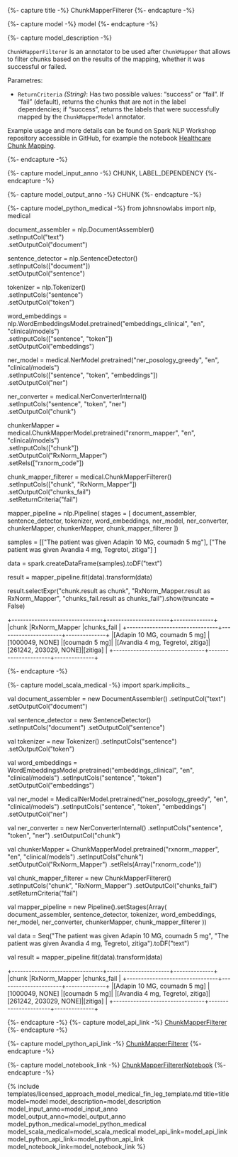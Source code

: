 {%- capture title -%}
ChunkMapperFilterer
{%- endcapture -%}

{%- capture model -%}
model
{%- endcapture -%}

{%- capture model_description -%}

`ChunkMapperFilterer` is an annotator to be used after `ChunkMapper` that allows to filter chunks based on the results of the mapping, whether it was successful or failed.

Parametres:

- `ReturnCriteria` *(String)*: Has two possible values: “success” or “fail”. If “fail” (default), returns the chunks that are not in the label dependencies; if “success”, returns the labels that were successfully mapped by the `ChunkMapperModel` annotator.

Example usage and more details can be found on Spark NLP Workshop repository accessible in GitHub, for example the notebook [Healthcare Chunk Mapping](https://github.com/JohnSnowLabs/spark-nlp-workshop/blob/master/tutorials/Certification_Trainings/Healthcare/26.Chunk_Mapping.ipynb).

{%- endcapture -%}

{%- capture model_input_anno -%}
CHUNK, LABEL_DEPENDENCY
{%- endcapture -%}

{%- capture model_output_anno -%}
CHUNK
{%- endcapture -%}

{%- capture model_python_medical -%}
from johnsnowlabs import nlp, medical

document_assembler = nlp.DocumentAssembler()\
      .setInputCol("text")\
      .setOutputCol("document")

sentence_detector = nlp.SentenceDetector()\
      .setInputCols(["document"])\
      .setOutputCol("sentence")

tokenizer = nlp.Tokenizer()\
      .setInputCols("sentence")\
      .setOutputCol("token")

word_embeddings = nlp.WordEmbeddingsModel.pretrained("embeddings_clinical", "en", "clinical/models")\
      .setInputCols(["sentence", "token"])\
      .setOutputCol("embeddings")

ner_model = medical.NerModel.pretrained("ner_posology_greedy", "en", "clinical/models")\
      .setInputCols(["sentence", "token", "embeddings"])\
      .setOutputCol("ner")

ner_converter = medical.NerConverterInternal()\
      .setInputCols("sentence", "token", "ner")\
      .setOutputCol("chunk")

chunkerMapper = medical.ChunkMapperModel.pretrained("rxnorm_mapper", "en", "clinical/models")\
      .setInputCols(["chunk"])\
      .setOutputCol("RxNorm_Mapper")\
      .setRels(["rxnorm_code"])

chunk_mapper_filterer = medical.ChunkMapperFilterer() \
      .setInputCols(["chunk", "RxNorm_Mapper"]) \
      .setOutputCol("chunks_fail") \
      .setReturnCriteria("fail")

mapper_pipeline = nlp.Pipeline(
      stages = [
          document_assembler,
          sentence_detector,
          tokenizer,
          word_embeddings,
          ner_model,
          ner_converter,
          chunkerMapper,
          chunkerMapper,
          chunk_mapper_filterer
      ])

samples = [["The patient was given Adapin 10 MG, coumadn 5 mg"],
           ["The patient was given Avandia 4 mg, Tegretol, zitiga"] ]
           
data = spark.createDataFrame(samples).toDF("text")

result = mapper_pipeline.fit(data).transform(data)

result.selectExpr("chunk.result as chunk", 
                  "RxNorm_Mapper.result as RxNorm_Mapper", 
                  "chunks_fail.result as chunks_fail").show(truncate = False)

+--------------------------------+----------------------+--------------+
|chunk                           |RxNorm_Mapper         |chunks_fail   |
+--------------------------------+----------------------+--------------+
|[Adapin 10 MG, coumadn 5 mg]    |[1000049, NONE]       |[coumadn 5 mg]|
|[Avandia 4 mg, Tegretol, zitiga]|[261242, 203029, NONE]|[zitiga]      |
+--------------------------------+----------------------+--------------+

{%- endcapture -%}

{%- capture model_scala_medical -%}
import spark.implicits._

val document_assembler = new DocumentAssembler()
    .setInputCol("text")
    .setOutputCol("document")
 
val sentence_detector = new SentenceDetector()
    .setInputCols("document")
    .setOutputCol("sentence")

val tokenizer = new Tokenizer()
    .setInputCols("sentence")
    .setOutputCol("token")

val word_embeddings = WordEmbeddingsModel.pretrained("embeddings_clinical", "en", "clinical/models")
    .setInputCols("sentence", "token")
    .setOutputCol("embeddings")

val ner_model = MedicalNerModel.pretrained("ner_posology_greedy", "en", "clinical/models")
    .setInputCols("sentence", "token", "embeddings")
    .setOutputCol("ner")

val ner_converter = new NerConverterInternal()
    .setInputCols("sentence", "token", "ner")
    .setOutputCol("chunk")

val chunkerMapper = ChunkMapperModel.pretrained("rxnorm_mapper", "en", "clinical/models")
    .setInputCols("chunk")
    .setOutputCol("RxNorm_Mapper")
    .setRels(Array("rxnorm_code"))

val chunk_mapper_filterer = new ChunkMapperFilterer()
    .setInputCols("chunk", "RxNorm_Mapper")
    .setOutputCol("chunks_fail")
    .setReturnCriteria("fail")

val mapper_pipeline = new Pipeline().setStages(Array(
    document_assembler,
    sentence_detector,
    tokenizer,
    word_embeddings,
    ner_model,
    ner_converter,
    chunkerMapper,
    chunk_mapper_filterer
    ))


val data = Seq("The patient was given Adapin 10 MG, coumadn 5 mg",
"The patient was given Avandia 4 mg, Tegretol, zitiga").toDF("text")

val result = mapper_pipeline.fit(data).transform(data)

+--------------------------------+----------------------+--------------+
|chunk                           |RxNorm_Mapper         |chunks_fail   |
+--------------------------------+----------------------+--------------+
|[Adapin 10 MG, coumadn 5 mg]    |[1000049, NONE]       |[coumadn 5 mg]|
|[Avandia 4 mg, Tegretol, zitiga]|[261242, 203029, NONE]|[zitiga]      |
+--------------------------------+----------------------+--------------+

{%- endcapture -%}
{%- capture model_api_link -%}
[ChunkMapperFilterer](https://nlp.johnsnowlabs.com/licensed/api/com/johnsnowlabs/nlp/annotators/chunker/ChunkMapperFilterer.html)
{%- endcapture -%}

{%- capture model_python_api_link -%}
[ChunkMapperFilterer](https://nlp.johnsnowlabs.com/licensed/api/python/reference/autosummary/sparknlp_jsl/annotator/chunker/chunkmapper_filterer/index.html#sparknlp_jsl.annotator.chunker.chunkmapper_filterer.ChunkMapperFilterer)
{%- endcapture -%}

{%- capture model_notebook_link -%}
[ChunkMapperFiltererNotebook](https://github.com/JohnSnowLabs/spark-nlp-workshop/blob/Healthcare_MOOC/Spark_NLP_Udemy_MOOC/Healthcare_NLP/ChunkMapperFilterer.ipynb)
{%- endcapture -%}


{% include templates/licensed_approach_model_medical_fin_leg_template.md
title=title
model=model
model_description=model_description
model_input_anno=model_input_anno
model_output_anno=model_output_anno
model_python_medical=model_python_medical
model_scala_medical=model_scala_medical
model_api_link=model_api_link
model_python_api_link=model_python_api_link
model_notebook_link=model_notebook_link
%}
